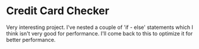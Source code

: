# Credit Card Checker

Very interesting project. I've nested a couple of 'if - else' statements which I think isn't very good for performance. I'll come back to this to optimize it for better performance.